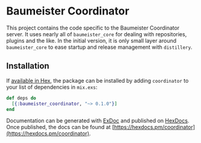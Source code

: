 # Baumeister Coordinator

This project contains the code specific to the Baumeister Coordinator
server. It uses nearly all of `baumeister_core` for dealing with repositories,
plugins and the like. In the initial version, it is only small layer
around `baumeister_core` to ease startup and release management with `distillery`.

## Installation

If [available in Hex](https://hex.pm/docs/publish), the package can be installed
by adding `coordinator` to your list of dependencies in `mix.exs`:

```elixir
def deps do
  [{:baumeister_coordinator, "~> 0.1.0"}]
end
```

Documentation can be generated with [ExDoc](https://github.com/elixir-lang/ex_doc)
and published on [HexDocs](https://hexdocs.pm). Once published, the docs can
be found at [https://hexdocs.pm/coordinator](https://hexdocs.pm/coordinator).
